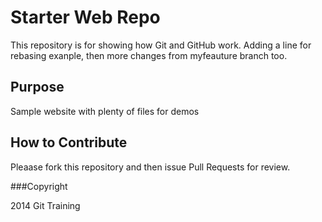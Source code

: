 # Starter Web Repo

This repository is for showing how Git and GitHub work. Adding a line for rebasing exanple, then more changes from myfeauture branch too. 

## Purpose

Sample website with plenty of files for demos

## How to Contribute

Pleaase fork this repository and then issue Pull Requests for review. 

###Copyright

2014 Git Training